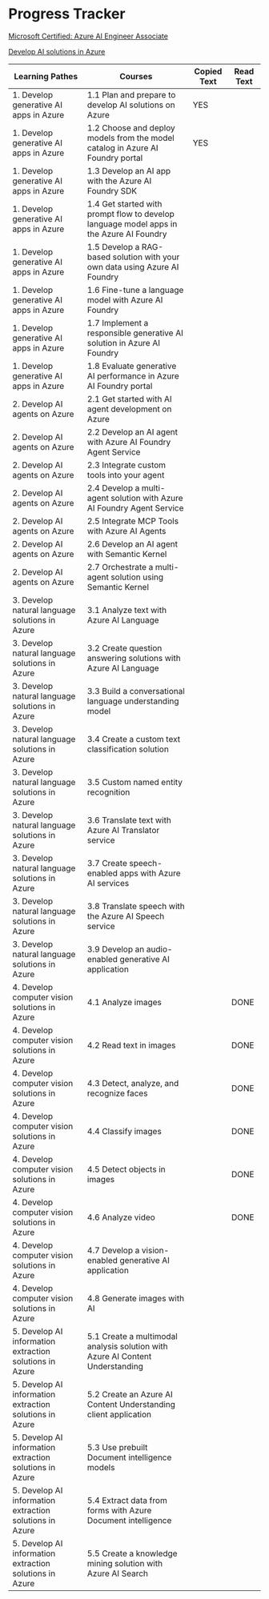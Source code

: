 # Progress Tracker

[Microsoft Certified: Azure AI Engineer Associate](https://learn.microsoft.com/en-us/credentials/certifications/azure-ai-engineer/?ns-enrollment-type=Collection&ns-enrollment-id=g7dnbr1m5gw5r2&practice-assessment-type=certification)

[Develop AI solutions in Azure](https://learn.microsoft.com/en-us/training/courses/ai-102t00)

| Learning Pathes | Courses | Copied Text | Read Text |
| -- | -- | -- | -- |
| 1. Develop generative AI apps in Azure | 1.1 Plan and prepare to develop AI solutions on Azure | YES |   |
| 1. Develop generative AI apps in Azure | 1.2 Choose and deploy models from the model catalog in Azure AI Foundry portal | YES |   |
| 1. Develop generative AI apps in Azure | 1.3 Develop an AI app with the Azure AI Foundry SDK |   |   |
| 1. Develop generative AI apps in Azure | 1.4 Get started with prompt flow to develop language model apps in the Azure AI Foundry |   |   |
| 1. Develop generative AI apps in Azure | 1.5 Develop a RAG-based solution with your own data using Azure AI Foundry |   |   |
| 1. Develop generative AI apps in Azure | 1.6 Fine-tune a language model with Azure AI Foundry |   |   |
| 1. Develop generative AI apps in Azure | 1.7 Implement a responsible generative AI solution in Azure AI Foundry |   |   |
| 1. Develop generative AI apps in Azure | 1.8 Evaluate generative AI performance in Azure AI Foundry portal |   |   |
| 2. Develop AI agents on Azure | 2.1 Get started with AI agent development on Azure |   |   |
| 2. Develop AI agents on Azure | 2.2 Develop an AI agent with Azure AI Foundry Agent Service |   |   |
| 2. Develop AI agents on Azure | 2.3 Integrate custom tools into your agent |   |   |
| 2. Develop AI agents on Azure | 2.4 Develop a multi-agent solution with Azure AI Foundry Agent Service |   |   |
| 2. Develop AI agents on Azure | 2.5 Integrate MCP Tools with Azure AI Agents |   |   |
| 2. Develop AI agents on Azure | 2.6 Develop an AI agent with Semantic Kernel |   |   |
| 2. Develop AI agents on Azure | 2.7 Orchestrate a multi-agent solution using Semantic Kernel |   |   |
| 3. Develop natural language solutions in Azure | 3.1 Analyze text with Azure AI Language |   |   |
| 3. Develop natural language solutions in Azure | 3.2 Create question answering solutions with Azure AI Language |   |   |
| 3. Develop natural language solutions in Azure | 3.3 Build a conversational language understanding model |   |   |
| 3. Develop natural language solutions in Azure | 3.4 Create a custom text classification solution |   |   |
| 3. Develop natural language solutions in Azure | 3.5 Custom named entity recognition |   |   |
| 3. Develop natural language solutions in Azure | 3.6 Translate text with Azure AI Translator service |   |   |
| 3. Develop natural language solutions in Azure | 3.7 Create speech-enabled apps with Azure AI services |   |   |
| 3. Develop natural language solutions in Azure | 3.8 Translate speech with the Azure AI Speech service |   |   |
| 3. Develop natural language solutions in Azure | 3.9 Develop an audio-enabled generative AI application |   |   |
| 4. Develop computer vision solutions in Azure | 4.1 Analyze images |   |  DONE |
| 4. Develop computer vision solutions in Azure | 4.2 Read text in images |   | DONE  |
| 4. Develop computer vision solutions in Azure | 4.3 Detect, analyze, and recognize faces |   |  DONE |
| 4. Develop computer vision solutions in Azure | 4.4 Classify images |   |  DONE  |
| 4. Develop computer vision solutions in Azure | 4.5 Detect objects in images |   |  DONE  |
| 4. Develop computer vision solutions in Azure | 4.6 Analyze video |   |  DONE  |
| 4. Develop computer vision solutions in Azure | 4.7 Develop a vision-enabled generative AI application |   |   |
| 4. Develop computer vision solutions in Azure | 4.8 Generate images with AI |   |   |
| 5. Develop AI information extraction solutions in Azure | 5.1 Create a multimodal analysis solution with Azure AI Content Understanding |   |   |
| 5. Develop AI information extraction solutions in Azure | 5.2 Create an Azure AI Content Understanding client application |   |   |
| 5. Develop AI information extraction solutions in Azure | 5.3 Use prebuilt Document intelligence models |   |   |
| 5. Develop AI information extraction solutions in Azure | 5.4 Extract data from forms with Azure Document intelligence |   |   |
| 5. Develop AI information extraction solutions in Azure | 5.5 Create a knowledge mining solution with Azure AI Search |   |   |